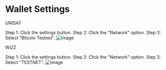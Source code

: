 # Wallet Settings
UNISAT

Step 1: Click the settings button.
Step 2: Click the "Network" option.
Step 3: Select "Bitcoin Testnet".
![image](https://github.com/user-attachments/assets/e642ffa4-85a0-4ee9-b2ff-2c8d4b3b6906)

WIZZ

Step 1: Click the settings button.
Step 2: Click the "Network" option.
Step 3: Select "TESTNET".
![image](https://github.com/user-attachments/assets/14960b84-abb4-4fc7-ba30-3cf92a7d3229)
